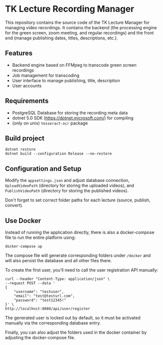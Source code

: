 # TK Lecture Recording Manager

This repository contains the source code of the TK Lecture Manager for managing video recordings. It contains the backend (the processing engine for the green screen, zoom meeting, and regular recordings) and the front end (manage publishing dates, titles, descriptions, etc.).

## Features
* Backend engine based on FFMpeg to transcode green screen recordings
* Job management for transcoding
* User interface to manage publishing, title, description
* User accounts

## Requirements
* PostgreSQL Database for storing the recording meta data
* dotnet 5.0 SDK (https://dotnet.microsoft.com/) for compiling
* (only on unix) ```tesseract-ocr``` package

## Build project
```
dotnet restore
dotnet build --configuration Release --no-restore
```

## Configuration and Setup
Modify the ```appsettings.json``` and adjust database connection, ```UploadVideoPath``` (directory for storing the uploaded videos), and ```PublishVideoPath``` (directory for storing the published videos).

Don't forget to set correct folder paths for each lecture (source, publish, convert).

## Use Docker
Instead of running the application directly, there is also a docker-compose file to run the entire platform using:
```console
docker-compose up
```

The compose file will generate corresponding folders under `/docker` and will also persist the database and all other files there.

To create the first user, you'll need to call the user registration API manually:
```console
curl --header "Content-Type: application/json" \
--request POST --data '
{
	"username": "testuser",
	"email": "test@testurl.com",
	"password": "test12345!"
}' \
http://localhost:8080/api/user/register
```
The generated user is locked out by default, so it must be activated manually via the corresponding database entry.

Finally, you can also adjust the folders used in the docker container by adjusting the docker-compose file.